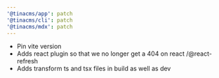 ```yaml
---
'@tinacms/app': patch
'@tinacms/cli': patch
'@tinacms/mdx': patch
---
```


- Pin vite version
- Adds react plugin so that we no longer get a 404 on react /@react-refresh
- Adds transform ts and tsx files in build as well as dev

